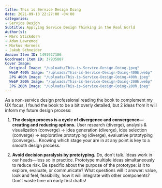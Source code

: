 ```yaml
---
title: This is Service Design Doing
date: 2021-09-13 22:27:00 -04:00
categories:
- Service Design
Subtitle: Applying Service Design Thinking in the Real World
Author(s):
- Marc Stickdorn
- Adam Lawrence
- Markus Hormess
- Jakob Schneider
Amazon Item ID: 1491927186
Goodreads Item ID: 37935807
Cover Image:
  Original Image: "/uploads/This-is-Service-Design-Doing.jpeg"
  WebP 400h Image: "/uploads/This-is-Service-Design-Doing-400h.webp"
  JPG 400h Image: "/uploads/This-is-Service-Design-Doing-400h.jpeg"
  WebP 200h Image: "/uploads/This-is-Service-Design-Doing-200h.webp"
  JPG 200h Image: "/uploads/This-is-Service-Design-Doing-200h.jpeg"
---
```


As a non-service design professional reading the book to complement my UX focus, I found the book to be a bit overly detailed, but 2 ideas from it will inform my future design process:

1. **The design process is a cycle of divergence and convergence—creating and reducing options.** User research (diverge), analysis & visualization (converge) → idea generation (diverge), idea selection (converge) → explorative prototyping (diverge), evaluative prototyping (converge)… Knowing which stage your are in at any point is key to a smooth design process.

2. **Avoid decision paralysis by prototyping.** Do, don't talk. Ideas work in our heads—less so in practice. Prototype multiple ideas simultaneously to reduce risk. Be specific about the purpose of the prototype: is it to explore, evaluate, or communicate? What questions will it answer: value, look and feel, feasibility, how it will integrate with other components? Don’t waste time on early first drafts!